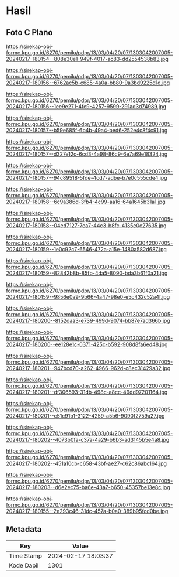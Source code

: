# Hasil

## Foto C Plano

https://sirekap-obj-formc.kpu.go.id/6270/pemilu/pdpr/13/03/04/20/07/1303042007005-20240217-180154--808e30e1-949f-4017-ac83-dd2554538b83.jpg

https://sirekap-obj-formc.kpu.go.id/6270/pemilu/pdpr/13/03/04/20/07/1303042007005-20240217-180156--6762ac5b-c685-4a0a-bb80-9a3bd9225d1d.jpg

https://sirekap-obj-formc.kpu.go.id/6270/pemilu/pdpr/13/03/04/20/07/1303042007005-20240217-180156--1ee9e271-4fe9-4257-9599-291ad3d74989.jpg

https://sirekap-obj-formc.kpu.go.id/6270/pemilu/pdpr/13/03/04/20/07/1303042007005-20240217-180157--b59e685f-6b4b-49a4-bed6-252e4c8f4c91.jpg

https://sirekap-obj-formc.kpu.go.id/6270/pemilu/pdpr/13/03/04/20/07/1303042007005-20240217-180157--d327e12c-6cd3-4a98-86c9-6e7a69e18324.jpg

https://sirekap-obj-formc.kpu.go.id/6270/pemilu/pdpr/13/03/04/20/07/1303042007005-20240217-180157--94c89518-5fde-4cd7-adbe-b7e0c555cde4.jpg

https://sirekap-obj-formc.kpu.go.id/6270/pemilu/pdpr/13/03/04/20/07/1303042007005-20240217-180158--6c9a386d-3fb4-4c99-aa16-64a1645b31a1.jpg

https://sirekap-obj-formc.kpu.go.id/6270/pemilu/pdpr/13/03/04/20/07/1303042007005-20240217-180158--04ed7127-7ea7-44c3-b8fc-4135e0c27635.jpg

https://sirekap-obj-formc.kpu.go.id/6270/pemilu/pdpr/13/03/04/20/07/1303042007005-20240217-180159--1e0c92c7-6546-472a-a15e-1480a582d687.jpg

https://sirekap-obj-formc.kpu.go.id/6270/pemilu/pdpr/13/03/04/20/07/1303042007005-20240217-180159--82842b8b-85fb-4da5-8090-bda3b61f0a21.jpg

https://sirekap-obj-formc.kpu.go.id/6270/pemilu/pdpr/13/03/04/20/07/1303042007005-20240217-180159--9856e0a9-9b66-4a47-98e0-e5c432c52a4f.jpg

https://sirekap-obj-formc.kpu.go.id/6270/pemilu/pdpr/13/03/04/20/07/1303042007005-20240217-180200--8152daa3-e739-499d-9074-bb87e7ad366b.jpg

https://sirekap-obj-formc.kpu.go.id/6270/pemilu/pdpr/13/03/04/20/07/1303042007005-20240217-180200--ee128e1c-0371-425c-b592-908d8fa6ed48.jpg

https://sirekap-obj-formc.kpu.go.id/6270/pemilu/pdpr/13/03/04/20/07/1303042007005-20240217-180201--947bcd70-a262-4966-962d-c8ec31429a32.jpg

https://sirekap-obj-formc.kpu.go.id/6270/pemilu/pdpr/13/03/04/20/07/1303042007005-20240217-180201--df306593-31db-498c-a8cc-49dd97201164.jpg

https://sirekap-obj-formc.kpu.go.id/6270/pemilu/pdpr/13/03/04/20/07/1303042007005-20240217-180201--c51c91b1-3122-4259-a5b6-9090f2759a27.jpg

https://sirekap-obj-formc.kpu.go.id/6270/pemilu/pdpr/13/03/04/20/07/1303042007005-20240217-180202--4073b0fa-c37a-4a29-b6b3-ad3145b5e4a8.jpg

https://sirekap-obj-formc.kpu.go.id/6270/pemilu/pdpr/13/03/04/20/07/1303042007005-20240217-180202--451a10cb-c658-43bf-ae27-c62c86abc164.jpg

https://sirekap-obj-formc.kpu.go.id/6270/pemilu/pdpr/13/03/04/20/07/1303042007005-20240217-180203--d6e2ec75-ba6e-43a7-b650-45357be13e8c.jpg

https://sirekap-obj-formc.kpu.go.id/6270/pemilu/pdpr/13/03/04/20/07/1303042007005-20240217-180155--2e293c46-31dc-457a-b0a0-389b95fcd0be.jpg


## Metadata

| Key        | Value               |
| ---------- | ------------------- |
| Time Stamp | 2024-02-17 18:03:37 |
| Kode Dapil | 1301                |



